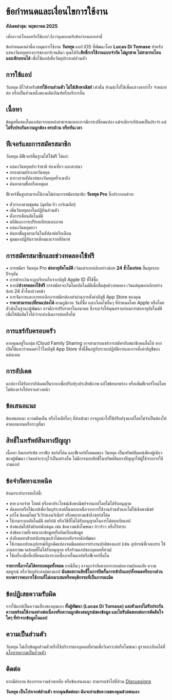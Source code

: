 # ข้อกำหนดและเงื่อนไขการใช้งาน  
  
**อัปเดตล่าสุด: พฤษภาคม 2025**  
  
*เมื่อดาวน์โหลดหรือใช้แอป ถือว่าคุณยอมรับข้อกำหนดเหล่านี้*  
  
ข้อกำหนดเหล่านี้ควบคุมการใช้งาน **วันหยุด** แอป iOS ที่พัฒนาโดย **Lucas Di Tomase** สำหรับแสดงวันหยุดทางการของอาร์เจนตินา คุณได้รับ**สิทธิ์การใช้งานแบบจำกัด ไม่ผูกขาด ไม่สามารถโอน และเพิกถอนได้** เพื่อใช้แอปเพื่อวัตถุประสงค์ส่วนตัว  
  
## การใช้แอป  
  
วันหยุด มีไว้สำหรับ**การใช้งานส่วนตัว ไม่ใช่เชิงพาณิชย์** เท่านั้น ห้ามนำไปใช้เพื่อแสวงหากำไร จำหน่ายต่อ หรือเป็นส่วนหนึ่งของผลิตภัณฑ์หรือบริการอื่น  
  
## เนื้อหา  
  
ข้อมูลที่แสดงในแอปมาจากแหล่งสาธารณะและอาจมีการเปลี่ยนแปลง แม้จะมีการอัปเดตเป็นประจำ แต่**ไม่รับประกันความถูกต้อง ครบถ้วน หรือทันเวลา**  
  
## ฟีเจอร์และการสมัครสมาชิก  
  
วันหยุด มีฟีเจอร์พื้นฐานให้ใช้ฟรี ได้แก่:  
  
• แสดงวันหยุดประจำชาติ ท่องเที่ยว และศาสนา  
• กรองตามประเภทวันหยุด  
• ตารางรายสัปดาห์ของวันหยุดที่จะมาถึง  
• ค้นหาตามชื่อหรือเหตุผล  
  
ฟีเจอร์ขั้นสูงสามารถใช้งานได้ผ่านการสมัครสมาชิก **วันหยุด Pro** ซึ่งประกอบด้วย:  
  
• ตัวกรองตามชุมชน (มุสลิม ยิว อาร์เมเนีย)  
• เพิ่มวันหยุดลงในปฏิทินส่วนตัว  
• ตั้งการเตือนอัตโนมัติ  
• สถิติและการเปรียบเทียบแบบภาพ  
• แสดงวันหยุดยาว  
• ค้นหาขั้นสูงตามวันในสัปดาห์หรือเดือน  
• มุมมองปฏิทินรายเดือนและรายสัปดาห์  
  
## การสมัครสมาชิกและช่วงทดลองใช้ฟรี  
  
• การสมัคร วันหยุด Pro **ต่ออายุอัตโนมัติ** เว้นแต่จะยกเลิกอย่างน้อย **24 ชั่วโมงก่อน** สิ้นสุดรอบปัจจุบัน  
• การชำระเงินจะถูกเรียกเก็บจากบัญชี Apple ID ที่ใช้ซื้อ  
• หากมี**ช่วงทดลองใช้ฟรี** การสมัครจะเริ่มโดยอัตโนมัติเมื่อสิ้นสุดช่วงทดลอง เว้นแต่คุณยกเลิกอย่างน้อย 24 ชั่วโมงล่วงหน้า  
• การจัดการและการยกเลิกการสมัครต้องทำผ่านการตั้งค่าบัญชี App Store ของคุณ  
• **ราคาสามารถเปลี่ยนแปลงได้** ตามภูมิภาค วันที่ซื้อ และเงื่อนไขอื่นๆ ที่กำหนดโดย Apple หรือโดยตัวฉันในฐานะผู้พัฒนา อาจมีการปรับราคาในอนาคต ซึ่งจะแจ้งให้คุณทราบก่อนการต่ออายุอัตโนมัติเพื่อให้ตัดสินใจได้ว่าจะดำเนินการต่อหรือไม่  
  
## การแชร์กับครอบครัว  
  
หากคุณอยู่ในกลุ่ม iCloud Family Sharing อาจสามารถแชร์การสมัครกับสมาชิกคนอื่นได้ หากเปิดใช้และกำหนดค่าไว้ในบัญชี App Store ทั้งนี้ขึ้นอยู่กับระบบปฏิบัติการและการตั้งค่าบัญชีของแต่ละคน  
  
## การอัปเดต  
  
แอปอาจได้รับการอัปเดตเป็นระยะเพื่อปรับปรุงประสิทธิภาพ แก้ไขข้อบกพร่อง หรือเพิ่มฟีเจอร์ใหม่โดยไม่ต้องแจ้งให้ทราบล่วงหน้า  
  
## ข้อเสนอแนะ  
  
ข้อเสนอแนะ ความคิดเห็น หรือไอเดียใดๆ ที่ส่งเข้ามา อาจถูกนำไปใช้ปรับปรุงแอปโดยไม่จำเป็นต้องให้ค่าตอบแทนหรือระบุที่มา  
  
## สิทธิ์ในทรัพย์สินทางปัญญา  
  
เนื้อหา อินเทอร์เฟซ กราฟิก ซอร์สโค้ด และฟีเจอร์ทั้งหมดของ วันหยุด เป็นทรัพย์สินแต่เพียงผู้เดียวของผู้พัฒนา เว้นแต่จะระบุไว้เป็นอย่างอื่น ไม่มีการมอบสิทธิ์ในทรัพย์สินทางปัญญาให้ผู้ใช้จากการใช้งานแอป  
  
## ข้อจำกัดทางเทคนิค  
  
ห้ามกระทำการต่อไปนี้:  
  
• ขาย แจกจ่าย โฮสต์ หรือหาประโยชน์เชิงพาณิชย์จากแอปโดยไม่ได้รับอนุญาต  
• คัดลอกหรือใช้แอปเพื่อวัตถุประสงค์อื่นนอกเหนือจากการใช้งานส่วนตัวและไม่ใช่เชิงพาณิชย์  
• แก้ไข ดิคอมไพล์ รีเวิร์สเอนจิเนียร์ หรือพยายามเข้าถึงซอร์สโค้ด  
• ใช้งานระบบอัตโนมัติ สคริปต์ หรือวิธีที่ไม่ได้รับอนุญาตในการโต้ตอบกับแอป  
• ส่งสแปมไปยังฝ่ายสนับสนุน เช่น ข้อความเชิงโฆษณา ก้าวร้าว หรือไร้สาระ  
• ส่งข้อความที่เจตนาละข้อมูลหรือบิดเบือนข้อมูล  
• ส่งอีเมลหาฝ่ายสนับสนุนแล้วไม่ตอบกลับจากนักพัฒนา  
• ใช้งานแอปบนอุปกรณ์ที่ถูกดัดแปลงจนมีผลต่อการทำงานปกติของแอป (เช่น อุปกรณ์ที่เจลเบรก ใช้งานสภาพแวดล้อมที่ไม่ได้รับอนุญาต หรือร้านแอปของบุคคลที่สาม)  
• ใช้เครื่องมือที่เปลี่ยนแปลงระบบซื้อภายในแอปหรือฟีเจอร์อื่นใด  
  
**รายการนี้อาจไม่ได้ครอบคลุมทั้งหมด** กรณีอื่นๆ อาจถูกจำกัดหากกระทบต่อความปลอดภัย ความสมบูรณ์ หรือวัตถุประสงค์ของแอป **ฉันขอสงวนสิทธิ์ในการปิดกั้นการเข้าถึงแอปทั้งหมดหรือบางส่วน หากตรวจพบการใช้งานที่ไม่เหมาะสมหรือพฤติกรรมที่เป็นการละเมิด**  
  
## ข้อปฏิเสธความรับผิด  
  
การใช้แอปเป็นความเสี่ยงของคุณเอง **ทั้งผู้พัฒนา (Lucas Di Tomase) และตัวแอปไม่รับประกันความพร้อมใช้งานอย่างต่อเนื่องหรือความถูกต้องสมบูรณ์ของข้อมูล และไม่รับผิดชอบต่อการตัดสินใจใดๆ ที่ทำจากข้อมูลในแอป**  
  
## ความเป็นส่วนตัว  
  
วันหยุด ไม่เก็บข้อมูลส่วนตัวหรือใช้บริการของบุคคลที่สามเพื่อวิเคราะห์หรือโฆษณา ดูรายละเอียดได้ที่ [นโยบายความเป็นส่วนตัว](https://lucasditomase.github.io/feriados/th/privacy-policy)  
  
## ติดต่อ  
  
หากมีคำถาม ต้องการความช่วยเหลือ หรือข้อเสนอแนะ สามารถเข้าไปที่ส่วน [Discussions](https://github.com/lucasditomase/feriados/discussions)  
  
**วันหยุด เป็นโปรเจกต์ส่วนตัว หากคุณติดต่อมา ฉันจะอ่านข้อความของคุณด้วยตนเอง**  
